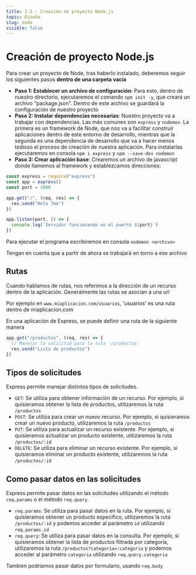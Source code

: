 ```yaml
---
title: 2.5 - Creación de proyecto Node.js
topic: Diseño
slug: node
visible: false
---
```


# Creación de proyecto Node.js

Para crear un proyecto de Node, tras haberlo instalado, deberemos seguir los siguientes pasos **dentro de una carpeta vacía**

- **Paso 1: Establecer un archivo de configuración**: Para esto, dentro de nuestro directorio, ejecutaremos el comando `npm init -y`, que creará un archivo "package.json". Dentro de este archivo se guardará la configuración de nuestro proyecto
- **Paso 2: Instalar dependencias necesarias**: Nuestro proyecto va a trabajar con dependencias. Las más comunes son `express` y `nodemon`. La primera es un framework de Node, que nos va a facilitar construir aplicaciones dentro de este entorno de desarrollo, mientras que la segunda es una dependencia de desarrollo que va a hacer menos tedioso el proceso de creación de nuestra aplicación. Para instalarlas ejecutaremos en consola `npm i express` y `npm --save-dev nodemon`
- **Paso 3: Crear aplicación base**: Crearemos un archivo de javascript donde llamemos al framework y establezcamos direcciones:

```js
const express = require("express")
const app = express()
const port = 3000

app.get("/", (req, res) => {
  res.send("Hola 7mo")
})

app.listen(port, () => {
  console.log(`Servidor funcionando en el puerto ${port}`)
})
```

Para ejecutar el programa escribiremos en consola `nodemon <archivo>`

Tengan en cuenta que a partir de ahora se trabajará en torno a ese archivo

## Rutas

Cuando hablamos de rutas, nos referimos a la dirección de un recurso dentro de la aplicación. Generalmente las rutas se asocian a una url

Por ejemplo en `www.miaplicacion.com/usuarios`, 'usuarios' es una ruta dentro de miaplicacion.com

En una aplicación de Express, se puede definir una ruta de la siguiente manera

```js
app.get("/productos", (req, res) => {
  // Manejar la solicitud para la ruta '/productos'
  res.send("Lista de productos")
})
```

## Tipos de solicitudes

Express permite manejar distintos tipos de solicitudes.

- `GET`: Se utiliza para obtener información de un recurso. Por ejemplo, si quisieramos obtener la lista de productos, utilizaremos la ruta `/productos`
- `POST`: Se utiliza para crear un nuevo recurso. Por ejemplo, si quisieramos crear un nuevo producto, utilizaremos la ruta `/productos`
- `PUT`: Se utiliza para actualizar un recurso existente. Por ejemplo, si quisieramos actualizar un producto existente, utilizaremos la ruta `/productos/:id`
- `DELETE`: Se utiliza para eliminar un recurso existente. Por ejemplo, si quisieramos eliminar un producto existente, utilizaremos la ruta `/productos/:id`

## Como pasar datos en las solicitudes

Express permite pasar datos en las solicitudes utilizando el método `req.params` o el método `req.query`.

- `req.params`: Se utiliza para pasar datos en la ruta. Por ejemplo, si quisieramos obtener un producto específico, utilizaremos la ruta `/productos/:id` y podemos acceder al parámetro `id` utilizando `req.params.id`
- `req.query`: Se utiliza para pasar datos en la consulta. Por ejemplo, si quisieramos obtener la lista de productos filtrada por categoría, utilizaremos la ruta `/productos?categoria=:categoria` y podemos acceder al parámetro `categoria` utilizando `req.query.categoria`

Tambien podríamos pasar datos por formulario, usando `req.body`
